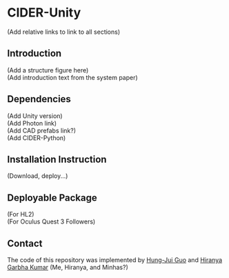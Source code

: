 # CIDER-Unity
(Add relative links to link to all sections)  

## Introduction
(Add a structure figure here)  
(Add introduction text from the system paper)  

## Dependencies
(Add Unity version)  
(Add Photon link)  
(Add CAD prefabs link?)  
(Add CIDER-Python)  

## Installation Instruction
(Download, deploy...)

## Deployable Package
(For HL2)  
(For Oculus Quest 3 Followers)  

## Contact
The code of this repository was implemented by [Hung-Jui Guo](mailto:hxg190003@utdallas.edu) and [Hiranya Garbha Kumar](mailto:hiranya@utdallas.edu)
(Me, Hiranya, and Minhas?)
